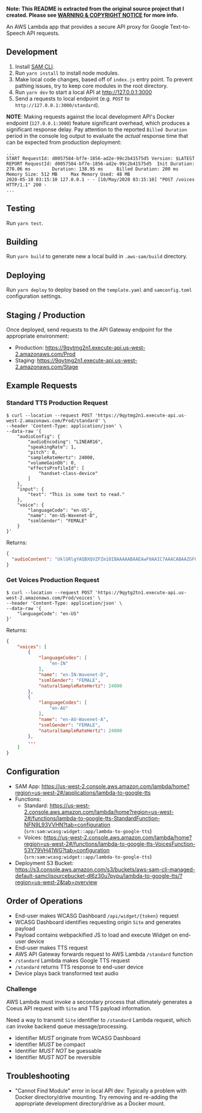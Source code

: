 **Note: This README is extracted from the original source project that I created. Please see [WARNING & COPYRIGHT NOTICE](../../../README.md#warning--copyright-notice) for more info.**

An AWS Lambda app that provides a secure API proxy for Google Text-to-Speech API requests.

## Development

1. Install [SAM CLI](https://docs.aws.amazon.com/serverless-application-model/latest/developerguide/serverless-sam-cli-install.html).
1. Run `yarn install` to install node modules.
1. Make local code changes, based off of `index.js` entry point. To prevent pathing issues, try to keep core modules in the root directory.
1. Run `yarn dev` to start a local API at http://127.0.0.1:3000
1. Send a requests to local endpoint (e.g. `POST` to `http://127.0.0.1:3000/standard`).

**NOTE**: Making requests against the local development API's Docker endpoint (`127.0.0.1:3000`) feature significant overhead, which produces a significant response delay. Pay attention to the reported `Billed Duration` period in the console log output to evaluate the _actual_ response time that can be expected from production deployment:

```
...
START RequestId: d0057584-bf7e-1856-ad2e-99c2b41575d5 Version: $LATEST
REPORT RequestId: d0057584-bf7e-1856-ad2e-99c2b41575d5  Init Duration: 270.06 ms        Duration: 138.95 ms     Billed Duration: 200 ms Memory Size: 512 MB     Max Memory Used: 48 MB
2020-05-10 03:15:10 127.0.0.1 - - [10/May/2020 03:15:10] "POST /voices HTTP/1.1" 200 -
...
```

## Testing

Run `yarn test`.

## Building

Run `yarn build` to generate new a local build in `.aws-sam/build` directory.

## Deploying

Run `yarn deploy` to deploy based on the `template.yaml` and `samconfig.toml` configuration settings.

## Staging / Production

Once deployed, send requests to the API Gateway endpoint for the appropriate environment:

- Production: https://9qytmg2n1.execute-api.us-west-2.amazonaws.com/Prod
- Staging: https://9qytmg2n1.execute-api.us-west-2.amazonaws.com/Stage

## Example Requests

### Standard TTS Production Request

```
$ curl --location --request POST 'https://9qytmg2n1.execute-api.us-west-2.amazonaws.com/Prod/standard' \
--header 'Content-Type: application/json' \
--data-raw '{
    "audioConfig": {
        "audioEncoding": "LINEAR16",
        "speakingRate": 1,
        "pitch": 0,
        "sampleRateHertz": 24000,
        "volumeGainDb": 0,
        "effectsProfileId": [
            "handset-class-device"
        ]
    },
    "input": {
        "text": "This is some text to read."
    },
    "voice": {
        "languageCode": "en-US",
        "name": "en-US-Wavenet-D",
        "ssmlGender": "FEMALE"
    }
}'
```

Returns:

```json
{
  "audioContent": "UklGRlgYAQBXQVZFZm10IBAAAAABAAEAwF0AAIC7AAACABAAZGF0[TRUNCATED]"
}
```

### Get Voices Production Request

```
$ curl --location --request POST 'https://9qytg2tn1.execute-api.us-west-2.amazonaws.com/Prod/voices' \
--header 'Content-Type: application/json' \
--data-raw '{
    "languageCode": "en-US"
}'
```

Returns:

```json
{
    "voices": [
        {
            "languageCodes": [
                "en-IN"
            ],
            "name": "en-IN-Wavenet-D",
            "ssmlGender": "FEMALE",
            "naturalSampleRateHertz": 24000
        },
        {
            "languageCodes": [
                "en-AU"
            ],
            "name": "en-AU-Wavenet-A",
            "ssmlGender": "FEMALE",
            "naturalSampleRateHertz": 24000
        },
        ...
    ]
}
```

## Configuration

- SAM App: https://us-west-2.console.aws.amazon.com/lambda/home?region=us-west-2#/applications/lambda-to-google-tts
- Functions:
  - Standard: https://us-west-2.console.aws.amazon.com/lambda/home?region=us-west-2#/functions/lambda-to-google-tts-StandardFunction-NFN9L93VVHN?tab=configuration (`srn:sam:wcasg:widget::app/lambda-to-google-tts`)
  - Voices: https://us-west-2.console.aws.amazon.com/lambda/home?region=us-west-2#/functions/lambda-to-google-tts-VoicesFunction-53Y79VH41WG?tab=configuration (`srn:sam:wcasg:widget::app/lambda-to-google-tts`)
- Deployment S3 Bucket: https://s3.console.aws.amazon.com/s3/buckets/aws-sam-cli-managed-default-samclisourcebucket-dl6z30u7pypu/lambda-to-google-tts/?region=us-west-2&tab=overview

## Order of Operations

- End-user makes WCASG Dashboard `/api/widget/{token}` request
- WCASG Dashboard identifies requesting origin `Site` and generates payload
- Payload contains webpackified JS to load and execute Widget on end-user device
- End-user makes TTS request
- AWS API Gateway forwards request to AWS Lambda `/standard` function
- `/standard` Lambda makes Google TTS request
- `/standard` returns TTS response to end-user device
- Device plays back transformed text audio

### Challenge

AWS Lambda must invoke a secondary process that ultimately generates a Coeus API request with `Site` and TTS payload information.

Need a way to transmit `Site` identifier to `/standard` Lambda request, which can invoke backend queue message/processing.

- Identifier _MUST_ originate from WCASG Dashboard
- Identifier _MUST_ be compact
- Identifier _MUST NOT_ be guessable
- Identifier _MUST NOT_ be reversible

## Troubleshooting

- "Cannot Find Module" error in local API dev: Typically a problem with Docker directory/drive mounting. Try removing and re-adding the appropriate development directory/drive as a Docker mount.
